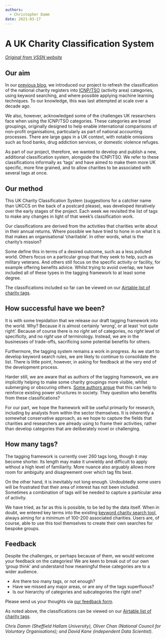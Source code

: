 ```yaml
---
authors:
  - Christopher Damm
date: 2021-03-17
---
```


# A UK Charity Classification System

_[Original from VSSN website](https://www.vssn.org.uk/2021/03/17/a-uk-charity-classification-system/)_

## Our aim

In our [previous blog](../../01/11/classifying-the-charity-register.md), we introduced our project to refresh the classification of the national charity registers into [ICNP/TSO](https://unstats.un.org/unsd/classifications/Family/Detail/2008) (activity area) categories, using keyword searching, and where possible applying machine learning techniques. To our knowledge, this was last attempted at scale over a decade ago.

We also, however, acknowledged some of the challenges UK researchers face when using the ICNP/TSO categories. These categories are broad groupings, originally designed to help enable international comparisons of non-profit organisations, particularly as part of national accounting processes. There are large gaps in a UK context, with notable omissions such as food banks, drug addiction services, or domestic violence refuges.

As part of our project, therefore, we wanted to develop and publish a new, additional classification system, alongside the ICNP/TSO. We refer to these classifications informally as ‘tags’ and have aimed to make them more UK specific, more fine grained, and to allow charities to be associated with several tags at once.

## Our method

This UK Charity Classification System (suggestions for a catchier name than UKCCS on the back of a postcard please), was developed iteratively over the early stages of the project. Each week we revisited the list of tags to make any changes in light of that week’s classification work.

Our classifications are derived from the activities that charities write about in their annual returns. Where possible we have tried to hone in on what it is that makes an organisational ‘charitable’. In other words, what is the charity’s mission?

Some define this in terms of a desired outcome, such as a less polluted world. Others focus on a particular group that they seek to help, such as military veterans. And others still focus on the specific activity or facility, for example offering benefits advice. Whilst trying to avoid overlap, we have included all of these types in the tagging framework to at least some degree.

The classifications included so far can be viewed on our [Airtable list of charity tags](https://airtable.com/shrakjlWQR60s4t34).

## How successful have we been?

It is with some trepidation that we release our draft tagging framework into the world. Why? Because it is almost certainly ‘wrong’, or at least ‘not quite right’. Because of course there is no _right_ set of categories, no _right_ level of specificity, and no _right_ use of terminology. Instead, we are in the businesses of trade-offs, sacrificing some potential benefits for others.

Furthermore, the tagging system remains a work in progress. As we start to develop keyword search rules, we are likely to continue to consolidate the list. There is little point, however, in asking for feedback at the very end of the development process.

Harder still, we are aware that as authors of the tagging framework, we are implicitly helping to make some charity groupings more visible, whilst submerging or obscuring others. [Some authors argue](https://link.springer.com/article/10.1007/s11266-015-9552-8?sa_campaign=email/event/articleAuthor/onlineFirst) that this can help to reinforce existing power structures in society. They question who benefits from these classifications?

For our part, we hope the framework will be useful primarily for research, including by analysts from within the sector themselves. It is inherently a somewhat conservative approach, as we hope to capture the fields that charities and researchers are already using to frame their activities, rather than develop categories that are deliberately novel or challenging.

## How many tags?

The tagging framework is currently over 260 tags long, though it may become shorter. Its length may make it unwieldy and difficult to apply without a high level of familiarity. More nuance also arguably allows more room for ambiguity and disagreement over which tag fits best.

On the other hand, it is inevitably not long enough. Undoubtedly some users will be frustrated that their area of interest has not been included. Sometimes a combination of tags will be needed to capture a particular area of activity.

We have tried, as far as this is possible, to be led by the data itself. When in doubt, we entered key terms into the existing [keyword charity search tool](https://cwdamm.shinyapps.io/shiny_app_-_field_identification/), always aiming for a minimum of 100-200 associated charities. Users are, of course, able to use this tool themselves to create their own searches for bespoke groups.

## Feedback

Despite the challenges, or perhaps because of them, we would welcome your feedback on the categories! We are keen to break out of our own ‘group think’ and understand how meaningful these categories are to a wider audience.

- Are there too many tags, or not enough?
- Have we missed any major areas, or are any of the tags superfluous?
- Is our hierarchy of categories and subcategories the right one?

Please send us your thoughts via [our feedback form](https://docs.google.com/forms/d/1sjrp7-N7gvf1oBaXEitXBNns5e9MFuvClccLopi4KeA/viewform?edit_requested=true).

As noted above, the classifications can be viewed on our [Airtable list of charity tags](https://airtable.com/shrakjlWQR60s4t34).

_Chris Damm (Sheffield Hallam University), Oliver Chan (National Council for Voluntary Organisations); and David Kane (independent Data Scientist)._
